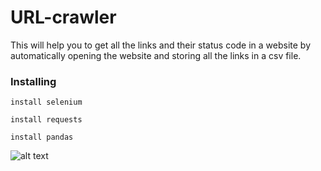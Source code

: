 # URL-crawler
This will help you to get all the links and their status code in a website by automatically opening the website and storing all the links in a csv file.

### Installing

```
install selenium
```
```
install requests
```
```
install pandas
```

![alt text](https://raw.githubusercontent.com/Dikshit-Kapoor/url-crawler/branch/path/to/url.PNG)

